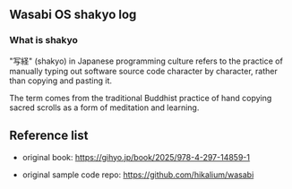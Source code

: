## Wasabi OS shakyo log

### What is shakyo

"写経" (shakyo) in Japanese programming culture refers to the practice of manually typing out software source code character by character, rather than copying and pasting it.

The term comes from the traditional Buddhist practice of hand copying sacred scrolls as a form of meditation and learning.

## Reference list

* original book: https://gihyo.jp/book/2025/978-4-297-14859-1

* original sample code repo: https://github.com/hikalium/wasabi
